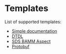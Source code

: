# Templates

List of supported templates:

* [Simple documentation](simple_doc/README.md)
* [DTDL](dtdl/README.md)
* [SDS BAMM Aspect](sds/README.md)
* [Protobuf](protobuf/README.md)
